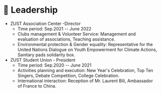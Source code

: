 # 🤝 Leadership
- ZUST Association Center -Director
  - Time period: Sep.2021 -- June 2022
  - Clubs management & Volunteer Service: Management and evaluation of associations, Teaching assistance.
  - Environmental protection & Gender equality: Representative for the United Nations Dialogue on Youth Empowerment for Climate Actions, Sanitary pads solidarity box. 
- ZUST Student Union - President
  - Time period: Sep.2020 -- June 2021
  - Activities planning and execution: New Year's Celebration, Top Ten Singers, Debate Competition, College Celebration.
  - International interaction: Reception of Mr. Laurent Bili, Ambassador of France to China.